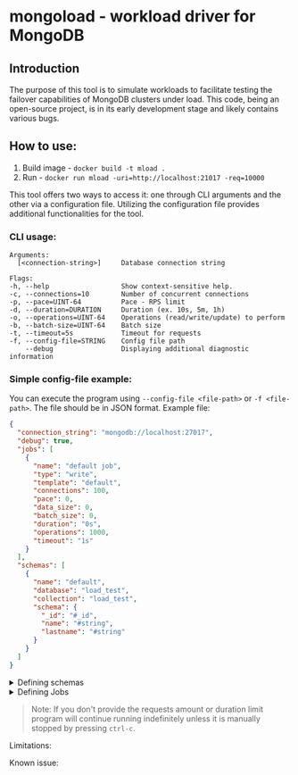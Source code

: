 # mongoload - workload driver for MongoDB 

## Introduction
The purpose of this tool is to simulate workloads to facilitate testing the failover capabilities of MongoDB clusters under load. This code, being an open-source project, is in its early development stage and likely contains various bugs.


## How to use:
1. Build image - `docker build -t mload .`
2. Run - `docker run mload -uri=http://localhost:21017 -req=10000`

This tool offers two ways to access it: one through CLI arguments and the other via a configuration file. Utilizing the configuration file provides additional functionalities for the tool.

### CLI usage:
    Arguments:
      [<connection-string>]     Database connection string

    Flags:
    -h, --help                  Show context-sensitive help.
    -c, --connections=10        Number of concurrent connections
    -p, --pace=UINT-64          Pace - RPS limit
    -d, --duration=DURATION     Duration (ex. 10s, 5m, 1h)
    -o, --operations=UINT-64    Operations (read/write/update) to perform
    -b, --batch-size=UINT-64    Batch size
    -t, --timeout=5s            Timeout for requests
    -f, --config-file=STRING    Config file path
        --debug                 Displaying additional diagnostic information


### Simple config-file example:
You can execute the program using `--config-file <file-path>` or `-f <file-path>`. The file should be in JSON format. 
Example file:

```json
{
  "connection_string": "mongodb://localhost:27017",
  "debug": true,
  "jobs": [
    {
      "name": "default job",
      "type": "write",
      "template": "default",
      "connections": 100,
      "pace": 0,
      "data_size": 0,
      "batch_size": 0,
      "duration": "0s",
      "operations": 1000,
      "timeout": "1s"
    }
  ],
  "schemas": [
    {
      "name": "default",
      "database": "load_test",
      "collection": "load_test",
      "schema": {
        "_id": "#_id",
        "name": "#string",
        "lastname": "#string"
      }
    }
  ]
}
```
<details>
<summary>Defining schemas</summary>


**Schema fields**

- `name` - unique name, used in jobs (see job.schema) for determining which template use
- `database` - database name
- `collection` - collection name
- `schema` - actual document template

**Schema document template fields:**

General
- `#id` - ex. ``
- `#string` - ex. ``
- `#word`` - ex. ``

Internet
- `#email`` - ex. ``
- `#username`` - ex. ``
- `#password`` - ex. ``
 
Person
- `#name`` - ex. ``
- `#first_name`` - ex. ``
- `#first_name_male`` - ex. ``
- `#first_name_female`` - ex. ``
- `#last_name`` - ex. ``
- `#title_male`` - ex. ``
- `#title_female`` - ex. ``
- `#phone_number`` - ex. ``

**More examples**

</details>

<details>
<summary>Defining Jobs</summary>
</details>



> Note:
> If you don't provide the requests amount or duration limit program will continue running 
> indefinitely unless it is manually stopped by pressing `ctrl-c`. 

Limitations:


Known issue:


